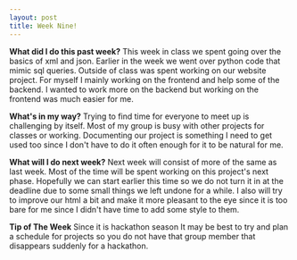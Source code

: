 ```yaml
---
layout: post
title: Week Nine!
---
```


**What did I do this past week?** 
This week in class we spent going over the basics of xml and json. Earlier in the week we went over python code that mimic sql queries. Outside of class was spent working on our website project. For myself I mainly working on the frontend and help some of the backend. I wanted to work more on the backend but working on the frontend was much easier for me.

**What's in my way?** 
Trying to find time for everyone to meet up is challenging by itself. Most of my group is busy with other projects for classes or working. Documenting our project is something I need to get used too since I don't have to do it  often enough for it to be natural for me. 

**What will I do next week?** 
Next week will consist of more of the same as last week. Most of the time will be spent working on this project's next phase. Hopefully we can start earlier this time so we do not turn it in at the deadline due to some small things we left undone for a while. I also will try to improve our html a bit and make it more pleasant to the eye since it is too bare for me since I didn't have time to add some style to them.

**Tip of The Week** 
Since it is hackathon season It may be best to try and plan a schedule for projects so you do not have that group member that disappears suddenly for a hackathon. 
